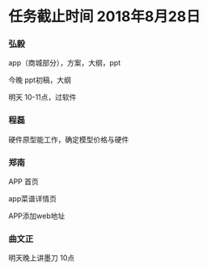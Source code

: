# 任务截止时间 2018年8月28日

### 弘毅

app（商城部分），方案，大纲，ppt  

今晚 ppt初稿，大纲

明天 10-11点，过软件

### 程磊

硬件原型能工作，确定模型价格与硬件

### 郑南

APP 首页

app菜谱详情页

APP添加web地址

### 曲文正 

明天晚上讲墨刀 10点